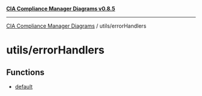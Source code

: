 [**CIA Compliance Manager Diagrams v0.8.5**](../../README.md)

***

[CIA Compliance Manager Diagrams](../../modules.md) / utils/errorHandlers

# utils/errorHandlers

## Functions

- [default](functions/default.md)
